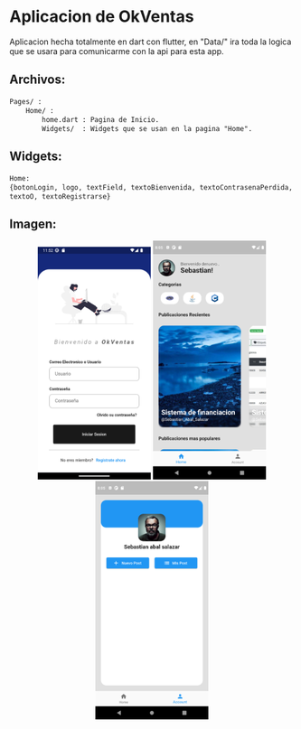# Aplicacion de OkVentas
Aplicacion hecha totalmente en dart con flutter, en "Data/"
ira toda la logica que se usara para comunicarme con la api para esta app.


## Archivos:
    Pages/ : 
        Home/ :
            home.dart : Pagina de Inicio.
            Widgets/  : Widgets que se usan en la pagina "Home".
                                
                                
                                
## Widgets:
    Home:
    {botonLogin, logo, textField, textoBienvenida, textoContrasenaPerdida, textoO, textoRegistrarse}
                              
## Imagen:
<center><img                src="https://raw.githubusercontent.com/cobyzero/OkVentasAPP/main/assets/Readme/login.png" width="200"/> 
 <img                src="https://raw.githubusercontent.com/cobyzero/OkVentasAPP/main/assets/Readme/home2.png" width="200"/> <img                src="https://raw.githubusercontent.com/cobyzero/OkVentasAPP/main/assets/Readme/account.png" width="200"/></center>


